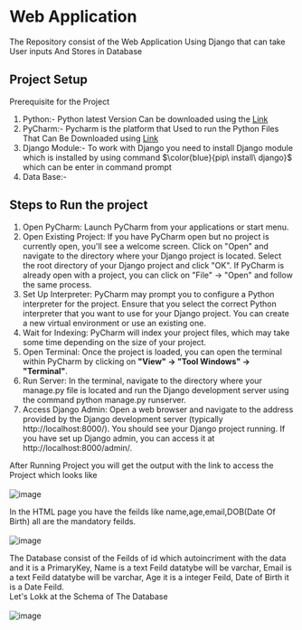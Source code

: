 # Web Application
The Repository consist of the Web Application Using Django that can take User inputs And Stores in Database</br>
## Project Setup
Prerequisite for the Project
1. Python:- Python latest Version Can be downloaded using the [Link](https://www.python.org/downloads/)
2. PyCharm:- Pycharm is the platform that Used to run the Python Files That Can Be Downloaded using [Link](https://www.jetbrains.com/pycharm/download/)
3. Django Module:- To work with Django you need to install Django module which is installed by using command $\color{blue}{pip\ install\ django}$ which can be enter in command prompt 
4. Data Base:-

## Steps to Run the project
1. Open PyCharm: Launch PyCharm from your applications or start menu.
2. Open Existing Project: If you have PyCharm open but no project is currently open, you'll see a welcome screen. Click on "Open" and navigate to the directory where your Django project is located. Select the root directory of your Django project and click "OK". If PyCharm is already open with a project, you can click on "File" -> "Open" and follow the same process.
3. Set Up Interpreter: PyCharm may prompt you to configure a Python interpreter for the project. Ensure that you select the correct Python interpreter that you want to use for your Django project. You can create a new virtual environment or use an existing one.
4. Wait for Indexing: PyCharm will index your project files, which may take some time depending on the size of your project.
5. Open Terminal: Once the project is loaded, you can open the terminal within PyCharm by clicking on **"View" -> "Tool Windows" -> "Terminal"**.
6. Run Server: In the terminal, navigate to the directory where your manage.py file is located and run the Django development server using the command python manage.py runserver.
7. Access Django Admin: Open a web browser and navigate to the address provided by the Django development server (typically http://localhost:8000/). You should see your Django project running. If you have set up Django admin, you can access it at http://localhost:8000/admin/.

After Running Project you will get the output with the link to access the Project which looks like</br></br>
![image](https://github.com/padalakiran/Web_Application/assets/73814328/665cadcd-019d-48fd-a049-ef128a124d8a)

In the HTML page you have the feilds like name,age,email,DOB(Date Of Birth) all are the mandatory feilds.</br></br>
![image](https://github.com/padalakiran/Web_Application/assets/73814328/6e04b597-eb47-49d6-8cf9-f7b489c93dfe)

The Database consist of the Feilds of id which autoincriment with the data and it is a PrimaryKey, Name is a text Feild datatybe will be varchar, Email is a text Feild datatybe will be varchar, Age it is a integer Feild, Date of Birth it is a Date Feild. </br>
Let's Lokk at the Schema of The Database</br></br>
![image](https://github.com/padalakiran/Web_Application/assets/73814328/30ad8b17-c0c4-42b1-b1f0-de2127705727)

